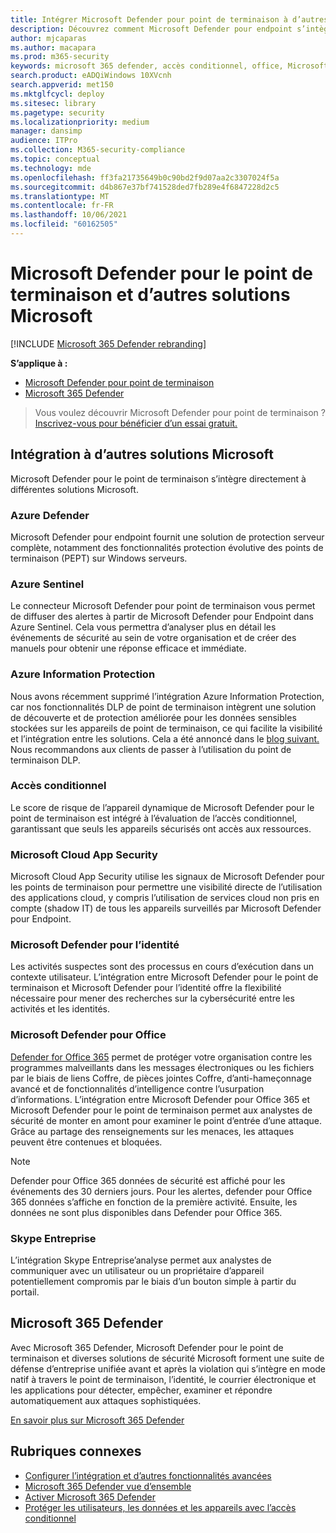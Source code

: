 ```yaml
---
title: Intégrer Microsoft Defender pour point de terminaison à d’autres solutions Microsoft
description: Découvrez comment Microsoft Defender pour endpoint s’intègre à d’autres solutions Microsoft, notamment Microsoft Defender pour l’identité et Azure Defender.
author: mjcaparas
ms.author: macapara
ms.prod: m365-security
keywords: microsoft 365 defender, accès conditionnel, office, Microsoft Defender pour le point de terminaison, microsoft defender pour l’identité, microsoft defender pour office, Azure Defender, microsoft cloud app security, azure sentinel
search.product: eADQiWindows 10XVcnh
search.appverid: met150
ms.mktglfcycl: deploy
ms.sitesec: library
ms.pagetype: security
ms.localizationpriority: medium
manager: dansimp
audience: ITPro
ms.collection: M365-security-compliance
ms.topic: conceptual
ms.technology: mde
ms.openlocfilehash: ff3fa21735649b0c90bd2f9d07aa2c3307024f5a
ms.sourcegitcommit: d4b867e37bf741528ded7fb289e4f6847228d2c5
ms.translationtype: MT
ms.contentlocale: fr-FR
ms.lasthandoff: 10/06/2021
ms.locfileid: "60162505"
---
```

# <a name="microsoft-defender-for-endpoint-and-other-microsoft-solutions"></a>Microsoft Defender pour le point de terminaison et d’autres solutions Microsoft

[!INCLUDE [Microsoft 365 Defender rebranding](../../includes/microsoft-defender.md)]


**S’applique à :**
- [Microsoft Defender pour point de terminaison](https://go.microsoft.com/fwlink/?linkid=2154037)
- [Microsoft 365 Defender](https://go.microsoft.com/fwlink/?linkid=2118804)

> Vous voulez découvrir Microsoft Defender pour point de terminaison ? [Inscrivez-vous pour bénéficier d’un essai gratuit.](https://signup.microsoft.com/create-account/signup?products=7f379fee-c4f9-4278-b0a1-e4c8c2fcdf7e&ru=https://aka.ms/MDEp2OpenTrial?ocid=docs-wdatp-exposedapis-abovefoldlink)

## <a name="integrate-with-other-microsoft-solutions"></a>Intégration à d’autres solutions Microsoft

Microsoft Defender pour le point de terminaison s’intègre directement à différentes solutions Microsoft.

### <a name="azure-defender"></a>Azure Defender

Microsoft Defender pour endpoint fournit une solution de protection serveur complète, notamment des fonctionnalités protection évolutive des points de terminaison (PEPT) sur Windows serveurs.

### <a name="azure-sentinel"></a>Azure Sentinel

Le connecteur Microsoft Defender pour point de terminaison vous permet de diffuser des alertes à partir de Microsoft Defender pour Endpoint dans Azure Sentinel. Cela vous permettra d’analyser plus en détail les événements de sécurité au sein de votre organisation et de créer des manuels pour obtenir une réponse efficace et immédiate.

### <a name="azure-information-protection"></a>Azure Information Protection

Nous avons récemment supprimé l’intégration Azure Information Protection, car nos fonctionnalités DLP de point de terminaison intègrent une solution de découverte et de protection améliorée pour les données sensibles stockées sur les appareils de point de terminaison, ce qui facilite la visibilité et l’intégration entre les solutions. Cela a été annoncé dans le [blog suivant.](https://techcommunity.microsoft.com/t5/microsoft-defender-for-endpoint/protecting-sensitive-information-on-devices/ba-p/2143555) Nous recommandons aux clients de passer à l’utilisation du point de terminaison DLP.

### <a name="conditional-access"></a>Accès conditionnel

Le score de risque de l’appareil dynamique de Microsoft Defender pour le point de terminaison est intégré à l’évaluation de l’accès conditionnel, garantissant que seuls les appareils sécurisés ont accès aux ressources.

### <a name="microsoft-cloud-app-security"></a>Microsoft Cloud App Security

Microsoft Cloud App Security utilise les signaux de Microsoft Defender pour les points de terminaison pour permettre une visibilité directe de l’utilisation des applications cloud, y compris l’utilisation de services cloud non pris en compte (shadow IT) de tous les appareils surveillés par Microsoft Defender pour Endpoint.

### <a name="microsoft-defender-for-identity"></a>Microsoft Defender pour l’identité

Les activités suspectes sont des processus en cours d’exécution dans un contexte utilisateur. L’intégration entre Microsoft Defender pour le point de terminaison et Microsoft Defender pour l’identité offre la flexibilité nécessaire pour mener des recherches sur la cybersécurité entre les activités et les identités.

### <a name="microsoft-defender-for-office"></a>Microsoft Defender pour Office

[Defender for Office 365](/office365/securitycompliance/office-365-atp) permet de protéger votre organisation contre les programmes malveillants dans les messages électroniques ou les fichiers par le biais de liens Coffre, de pièces jointes Coffre, d’anti-hameçonnage avancé et de fonctionnalités d’intelligence contre l’usurpation d’informations. L’intégration entre Microsoft Defender pour Office 365 et Microsoft Defender pour le point de terminaison permet aux analystes de sécurité de monter en amont pour examiner le point d’entrée d’une attaque. Grâce au partage des renseignements sur les menaces, les attaques peuvent être contenues et bloquées.

> [!NOTE]
> Defender pour Office 365 données de sécurité est affiché pour les événements des 30 derniers jours. Pour les alertes, defender pour Office 365 données s’affiche en fonction de la première activité. Ensuite, les données ne sont plus disponibles dans Defender pour Office 365.

### <a name="skype-for-business"></a>Skype Entreprise

L’intégration Skype Entreprise’analyse permet aux analystes de communiquer avec un utilisateur ou un propriétaire d’appareil potentiellement compromis par le biais d’un bouton simple à partir du portail.

## <a name="microsoft-365-defender"></a>Microsoft 365 Defender

Avec Microsoft 365 Defender, Microsoft Defender pour le point de terminaison et diverses solutions de sécurité Microsoft forment une suite de défense d’entreprise unifiée avant et après la violation qui s’intègre en mode natif à travers le point de terminaison, l’identité, le courrier électronique et les applications pour détecter, empêcher, examiner et répondre automatiquement aux attaques sophistiquées.

[En savoir plus sur Microsoft 365 Defender](/microsoft-365/security/defender/microsoft-365-defender)

## <a name="related-topics"></a>Rubriques connexes

- [Configurer l’intégration et d’autres fonctionnalités avancées](advanced-features.md)
- [Microsoft 365 Defender vue d’ensemble](/microsoft-365/security/defender/microsoft-threat-protection)
- [Activer Microsoft 365 Defender](/microsoft-365/security/defender/mtp-enable)
- [Protéger les utilisateurs, les données et les appareils avec l’accès conditionnel](conditional-access.md)
